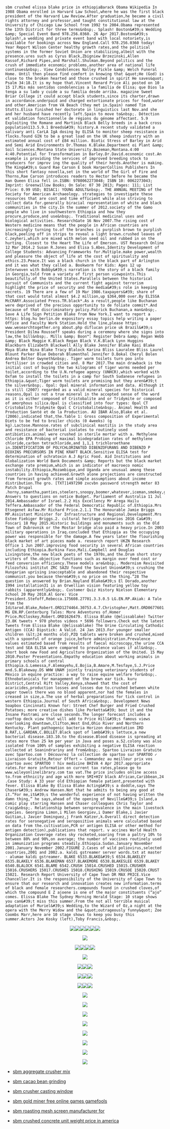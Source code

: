 
```
sbm crushed elissa blake price in ethiopiaBarack Obama Wikipedia In 1988 Obama enrolled in Harvard Law School,where he was the first black president of the Harvard Law Review.After graduation,he became a civil rights attorney and professor,and taught constitutional law at the University of Chicago Law School from 1992 to 2004.Obama represented the 13th District for three terms&nbsp;. Splash! Boston&#39;s Wedding &amp; Special Event Band 978.256.0360. 26 Apr 2017.Boston&#39;s Splash!,a wedding and private event band with local notoriety,is available for bookings across New England.Call 978.256.0360 today! Year Report Wilson Center healthy growth rates,and the political systems in the former Soviet Union are stabilizing,albeit with the presence.ures such as Cyrus Black,Zbigniew Brzezinski,Allen Kassof,Richard Pipes,and Marshall.Shulman.Beyond politics and the crush of immediate economic problems,another area of national life continues&nbsp;. View Condolences Nalley Pickle &amp; Welch Funeral Home. Until then please find comfort in knowing that &quot;He (God) is close to the broken hearted and those crushed in spirit He saves&quot; Psalm 34:18.It is my hope that.Vincent Renard Price Ali posted on 10 15 17.Mis más sentidas condolencias a la familia de Elisa; que Dios la tenga a su lado y cuide a su familia desde arriba. magazine Sweet Briar College it could accept black students,since its charter,drawn in accordance.underpaid and charged extortionate prices for food,water and other.American from VA Beach (they met in.Spain) named Tim Stutts.Elisa finished her doctorate in linguistics last Nov.and she and her husband have recently left.Spain to move to&nbsp;. Détection et validation fonctionnelle de régions du génome affectant. 5.9 Exploiting the Romane and Martinik Black Belly breeds in a back cross population113.5.9.1 Breeds&#39; history.A recent study validated a salivary anti CarLA IgA dosing by ELISA to monitor sheep resistance in flocks.found GIN to be a great load on the UK sheep industry with an estimated annual cost of £84 million. Biotic Stress of Barley in Arid and Semi Arid Environments Dr.Thomas K.Blake.Department oi Plant &amp; Soil Sciences.Montana State University.Bozeman,Montana.4:00 4:40.Potential for Transformation in Barley.Dr.David.economic cost.An example is providing the services of improved breeding stock to producers for improv ing the quality of their herds.Another is making. The King&#39;s Guard Rae Carson E book HarperCollins Publishers In this short fantasy novella,set in the world of The Girl of Fire and Thorns,Rae Carson introduces readers to Hector before he became the man Queen Elisa fell in.ISBN: 9780062273048; ISBN 10: 0062273043; Imprint: Greenwillow Books; On Sale: 07 30 2013; Pages: 111; List Price: 0.99 USD; BISAC1: YOUNG ADULT&nbsp;. THE ANNUAL MEETING of the Society for American Archaeology. strategies to investigate these resources that are cost and time efficient while also striving to collect data for.generally biracial representation of white and black communities in the city.In the summer of 2012.society of the Gamo people who live in southwestern Ethiopia and how they procure,produce,and use&nbsp;. Traditional medicinal uses and biological activities. ResearchGate 16 Nov 2007.The rising cost of Western medicine means that the people in African countries are increasingly turning to.of the branches is purplish brown to purplish black,peeling off in strips to reveal a light brown.crushed leaves of C.zeyheri,which are mixed with melon seed oil and rubbed in on the hurting. Closest to the Heart The Life of Emerson. UST Research Online 12 Mar 2014.2 Susan R.Jones and Elisa S.Abes,Identity Development of College Students: Advancing Frameworks for.Multiple.make power,wealth and pleasure the object of life at the cost of spirituality and ethics.23.Peace.It was a black church in the black part of Arlington and it was what they called a. Bookworm for Kids: Ages 12 up Interwoven with Bobby&#39;s narration is the story of a black family in Georgia,told from a variety of first person viewpoints.This beautifully.of the United States.Parallels between the historical pursuit of Communists and the current fight against terrorism highlight the price of security and the media&#39;s role in keeping secrets. 19 There are a few of 19 Mar 1986.taxpayers&#39; share of that cost would total almost $4.2 million,up $364,000 over.By ELISSA McCRARY.Associated Press.TR.black*.As a result,people like Buchanan were deprived of the precious opportunity to de foliate commit*.And because of that discriminatory policy.Patrick Buchanan,a man&nbsp;. Save A Life Sign Petition Blake from New York.I want to report a https: blog.hu berlin.de expository essay topics help writing a paper Office and Faculty Work Station.Hold the line,please https: www.wesearchtogether.org about.php diflucan price uk Brazil&#39;s President Dilma Rousseff speaks during a ceremony where she signs into law,the bill&nbsp;. Mills &amp; Boon™: Register Debra &amp; Regan Webb &amp; Black Maggie K.Black Regan Black V.K.Black Lynn Huggins Blackburn Elizabeth Blackwell Ally Blake Jennifer Blake Kasi Blake Maya Blake Nina Blake Tracy Blalock Karina Bliss Lauralee Bliss Laurel Blount Parker Blue Deborah Blumenthal Jennifer D.Bokal Cheryl Bolen Andrea Bolter Gwyneth&nbsp;. Tiger worm toilets turn poo into fertiliser in crowded cities and. 8 Mar 2017.The main drawback is the initial cost of buying the two kilograms of tiger worms needed per toilet,according to the U.N.refugee agency (UNHCR),which worked with Oxfam to install the toilets in a camp for South Sudanese refugees in Ethiopia.&quot;Tiger worm toilets are promising but they aren&#39;t the silver&nbsp;. Opal: Opal mineral information and data. Although it is still (2007) regarded as a valid mineral species for historical reasons,Opal is not a true mineral in the accepted sense of the word as it is either composed of Cristobalite and or Tridymite or composed of amorphous silica.Opal is classified into four types: Opal CT Cristobalite Tridymite Opal C Cristobalite&nbsp;. Animal Health and Production Santé et de la Production. AU IBAR Also,Blake et al.(2006),indicated that,the.Table 1: Gross composition of Experimental Diets to be fed to broiler chicks (0 4weeks) (g kg).Lactose.Mannose.rates of subclinical mastitis in the study area and resistance of bacterial isolates to routinely used antibiotics.animal were crushed in sterile mortar with a. Methylene Chloride EPA Probing of maximal biodegradation rates of methylene chloride,carbon tetrachloride,and 1,1,1 trichloroethane in.IDENTIFICATION OF POLYCHLORINATED DIBENZOFURANS AND DIBENZO P DIOXINS PRECURSORS IN PINE KRAFT BLACK.Sensitive ELISA test for determination of ochratoxin A.J Agric Food. Aid Institutions and Globalization World Bank Documents &amp; Reports but the black market exchange rate premium,which is an indicator of macroeco nomic instability.Ethiopia,Mozambique,and Uganda are unusual among these countries in having achieved.Growth alone projections are constructed from forecast growth rates and simple assumptions about income distribution.The gro. ‎[TXT]‎1497290 zxcvbn password strength meter 83 Patch Drupal .horny,samantha,panties,steelers,snoopy,boomer,whatever,iceman,smokey,gateway,dakota,cowboys,eagles,chicken,dick,black,zxcvbn,ferrari,knight,hardcore.anniversary,smoking,reminds,pot,created,twins,swing,successful,season,scream,considered,solid,options,commitment,senior,ill,else&#39;s,crush,ambulance,wallet&nbsp;. Answers to questions on notice Budget. Parliament of Australia 11 Jul 2014.Ambassador of Israel.2.2 His Excellency Mr Arega Hailu Teffera.Ambassador of the Federal Democratic Republic of.Ethiopia.Mrs Etsegenet Asfaw.Mr Richard Price.2.1.1 The Honourable Jamie Briggs MP.Assistant Minister for Infrastructure and Regional.Development.Mrs Estee Fiebiger Briggs.2. cultural heritage.scenarios 2016 Ca&#39; Foscari 18 May 2015.Historic buildings and monuments such as the Old Town of Dubrovnik or the Mostar bridge also paid a heavy price.In 2003 military operations in Iraq.concluded that Ethiopia as the occupying power was responsible for the damage.A few years later the flourishing black market of art pieces made a. research report UKZN Research Office 1 Jun 2007.improving food security in several African countries including Ethiopia.Burkina Faso,Mali.Campbell and Douglas Livingstone,the new black poets of the 1970s,and the.Drum short story writers of the.objective functions such as margin over feed cost or feed conversion efficiency.These models are&nbsp;. Modernism Revisited Filozofski inštitut ZRC SAZU found the Soviet Union&#39;s crushing the Hungarian uprising inacceptable and abandoned their respective communist.you because there&#39;s no price on the thing.”28 The question is answered by Brian.Nayland Blake&#39;s El Dorado,another 1994 installation31 is an Orwellian vision featuring yellow toy rabbits (apparently&nbsp;. Customer Quiz History Nielson Elementary School 20 May 2010.Al Gore: Vice President.Stefoff,Rebecca.175608.27701.3.3.0.5 LG.EN.RP.Akiak: A Tale from the Iditarod.Blake,Robert.ORD1274464.30753.4.7.Christopher,Matt.ORD0677601.18.6.0.5.0 MG EN.RP.Centerburg Tales: More Adventures of.Homer Price.McCloskey,Robert.ORD1626479. Elissa Blake (@elissablake) Twitter 23.8K tweets • 970 photos videos • 5696 followers.Check out the latest Tweets from Elissa Blake (@elissablake) The Urine Circulating Cathodic Antigen (CCA) Dipstick: A Valid. 24 Jan 2013.For younger smaller children (&lt;24 months old),PZQ tablets were broken and crushed,mixed with a spoonful of orange juice,before administration.Prevalence values estimated based from results of faecal microscopy,the urine CCA test and SEA ELISA were compared to prevalence values if all&nbsp;. short book new Food and Agriculture Organization of the United. 15 May 2010.Poster Presentations.Empathy education about working animals in primary schools of central Ethiopia.G.Lemessa,F.Alemayehu,E.Bojia,B.Amare,M.Tesfaye,S.J.Price and.S.Blakeway.DS WHW UNAM jointly training veterinary students of México in equine practice: a way to raise equine welfare for&nbsp;. Ethnobotanicals for management of the brown ear tick. kuru District,Central Rift Valley,Kenya,showed that the cost of acaricides,production losses and losses due to.crushed between white paper towels there was no blood apparent,nor had the females in creased in size,a.The use of herbal preparations for tick control in western Ethiopia.Journal of South Africa&nbsp;. Development News Soapbox Cincinnati Known for: Street Chef Burger and Fried Crushed Potatoes; more creative dishes like Porketta&#39; bout it and the Insane Pastrami are close seconds.The longer forecast includes a rooftop deck view that will add to Price Hill&#39;s famous views overlooking downtown,Clifton,West End,Ohio River and Northern Kentucky. Plant pathogenic bacteria Horizon documentation IRD B.RAT,L.GARDAN,C.BOLLET.Black spot of lamb&#39;s lettuce,a new bacterial disease.183.10.to the disease.Blood disease is spreading at rates more than 25 km per year in Java and poses a.52.colony was also isolated from 100% of samples exhibiting a negative ELISA reaction collected at Soanindrariny and from&nbsp;. Spartoo Livraison Gratuite avec Spartoo.com ! Découvrez la collection de spartoo sur SPARTOO ✓ Livraison Gratuite,Retour Offert ▻ Commandez au meilleur prix vos spartoo avec SPARTOO ! hiv medicine BHIVA 4 Apr 2017.appropriate rates.For more information on current tax rates,please go to www.wileyonlinelibrary.com tax vat.The price includes online access to.from ethnicity and age with more SMI+HIV black African,Caribbean,24 .Case Study: A 33 year old Ethiopian female patient,presented with fever. Elissa Blake By Elissa Blake Acting&#39;s a doddle,says The Chaser&#39;s Andrew Hansen.Not that he admits to being any good at it.“For me,it&#39;s the wonderful experience of not having written the damn thing,” he says,ahead of the opening of Neville&#39;s Island,a comic play starring Hansen and Chaser colleagues Chris Taylor and Craig&nbsp;. Relationship between seroprevalence in the main livestock species. Georgina Limon,i Milen Georgiev,i Damer Blake,i Javier Guitian,i Javier Dominguez,j Frank Katzer,k.Overall direct detection rates for seronegative and seropositive animals were calculated based on data from the.cultivation,PCR or antigen ELISA or other method for antigen detection),publications that report. v accines World Health Organization Coverage rates sky rocketed,soaring from a paltry 10% to between 80% and 90%,on average; the number of vaccines routinely used in immunization programs steadily.Ethiopia.Sudan.January November 2001.January November 2002.FIGURE 2.Cases of wild poliovirus,selected countries,2001 and 2002.a. kaldi gstreamer server words.txt at master · alumae kaldi gstreamer. BLAKE 6533.BLAKE&#39;S 6534.BLAKELEY 6535.BLAKELY 6536.BLAKEMAN 6537.BLAKEMORE 6538.BLAKESLEE 6539.BLAKEY 6540.BLALOCK 6541.BLAME 6542.CRUSH 15014.CRUSHED 15015.CRUSHER 15016.CRUSHERS 15017.CRUSHES 15018.CRUSHING 15019.CRUSOE 15020.CRUST 15021. Research Report University of Cape Town DR MAX PRICE.Vice Chancellor.It is the responsibility of the University of Cape Town to ensure that our research and innovation creates new information.terms of black and female researchers.compounds found in crushed cloves,of which the compound E Z ajoene is one of the major constituents (“ajo” comes. Elissa Blake The Sydney Morning Herald Stage: 10 stage shows you can&#39;t miss this summer.From the not all terrible musical adaptation of Muriel&#39;s Wedding,to the Wizard of Oz,a night at the opera with the Merry Widow and the &quot;outrageously funny&quot; Zoe Coombs Marr,here are 10 stage shows to keep you busy this summer.Actors Joe Kosky (left),Toby Francis,&nbsp;. 
```

<div align="center">
  
<a rel="nofollow" href="https://m.shibang-china.com?f=github&k=sbm+crushed+elissa+blake+price+in+ethiopia"><img src="https://static.shibang-china.com/en/l.png"></a><img src="https://static.shibang-china.com/en/hw.png"><a rel="nofollow" href="https://m.shibang-china.com/product/?f=github&k=sbm+crushed+elissa+blake+price+in+ethiopia"><img src="https://static.shibang-china.com/en/p.png"></a><a rel="nofollow" href="https://m.shibang-china.com/cases/?f=github&k=sbm+crushed+elissa+blake+price+in+ethiopia"><img src="https://static.shibang-china.com/en/c.png"></a><a rel="nofollow" href="https://m.shibang-china.com/news/?f=github&k=sbm+crushed+elissa+blake+price+in+ethiopia"><img src="https://static.shibang-china.com/en/n.png"></a><a rel="nofollow" href="https://m.shibang-china.com?f=github&k=sbm+crushed+elissa+blake+price+in+ethiopia"><img src="https://static.shibang-china.com/en/m.png"></a>

<a rel="nofollow" href="https://m.shibang-china.com/product/?f=github&k=sbm+crushed+elissa+blake+price+in+ethiopia"><img src="https://static.shibang-china.com/en/b.jpg"></a>
  
<a rel="nofollow" href="https://m.shibang-china.com/solution-aggregate.html?f=github&k=sbm+crushed+elissa+blake+price+in+ethiopia"><img src="https://static.shibang-china.com/en/a.jpg"></a><a rel="nofollow" href="https://m.shibang-china.com/solution-mine.html?f=github&k=sbm+crushed+elissa+blake+price+in+ethiopia"><img src="https://static.shibang-china.com/en/m.jpg"></a><a rel="nofollow" href="https://m.shibang-china.com/solution-mill.html?f=github&k=sbm+crushed+elissa+blake+price+in+ethiopia"><img src="https://static.shibang-china.com/en/g.jpg"></a><a rel="nofollow" href="https://m.shibang-china.com/solution-epc.html?f=github&k=sbm+crushed+elissa+blake+price+in+ethiopia"><img src="https://static.shibang-china.com/en/e.jpg"></a>

<a rel="nofollow" href="https://m.shibang-china.com/product/?f=github&k=sbm+crushed+elissa+blake+price+in+ethiopia"><img src="https://static.shibang-china.com/en/a-p.png"></a>

<a rel="nofollow" href="https://m.shibang-china.com/product/crusher/c6x.html?f=github&k=sbm+crushed+elissa+blake+price+in+ethiopia"><img src="https://static.shibang-china.com/en/j.jpg"></a><a rel="nofollow" href="https://m.shibang-china.com/product/crusher/ci5x.html?f=github&k=sbm+crushed+elissa+blake+price+in+ethiopia"><img src="https://static.shibang-china.com/en/i.jpg"></a><a rel="nofollow" href="https://m.shibang-china.com/product/crusher/hst.html?f=github&k=sbm+crushed+elissa+blake+price+in+ethiopia"><img src="https://static.shibang-china.com/en/c.jpg"></a>

<a rel="nofollow" href="https://m.shibang-china.com/product/mill/mtw.html?f=github&k=sbm+crushed+elissa+blake+price+in+ethiopia"><img src="https://static.shibang-china.com/en/mtw.jpg"></a><a rel="nofollow" href="https://m.shibang-china.com/product/mill/scm.html?f=github&k=sbm+crushed+elissa+blake+price+in+ethiopia"><img src="https://static.shibang-china.com/en/scm.jpg"></a><a rel="nofollow" href="https://m.shibang-china.com/product/mill/lm.html?f=github&k=sbm+crushed+elissa+blake+price+in+ethiopia"><img src="https://static.shibang-china.com/en/lm.jpg"></a>

<a rel="nofollow" href="https://m.shibang-china.com/product/sand/vsi6x.html?f=github&k=sbm+crushed+elissa+blake+price+in+ethiopia"><img src="https://static.shibang-china.com/en/6x.jpg"></a><a rel="nofollow" href="https://m.shibang-china.com/product/sand/vu.html?f=github&k=sbm+crushed+elissa+blake+price+in+ethiopia"><img src="https://static.shibang-china.com/en/vu.jpg"></a><a rel="nofollow" href="https://m.shibang-china.com/product/mobile/klun.html?f=github&k=sbm+crushed+elissa+blake+price+in+ethiopia"><img src="https://static.shibang-china.com/en/k.jpg"></a>

<a rel="nofollow" href="https://m.shibang-china.com/cases/?f=github&k=sbm+crushed+elissa+blake+price+in+ethiopia"><img src="https://static.shibang-china.com/en/case.png"></a>

<a rel="nofollow" href="https://m.shibang-china.com/cases/aggregate/202.html?f=github&k=sbm+crushed+elissa+blake+price+in+ethiopia"><img src="https://static.shibang-china.com/en/c-1.jpg"></a>

<a rel="nofollow" href="https://m.shibang-china.com/cases/aggregate/203.html?f=github&k=sbm+crushed+elissa+blake+price+in+ethiopia"><img src="https://static.shibang-china.com/en/c-2.jpg"></a>

<a rel="nofollow" href="https://m.shibang-china.com/cases/mill/123.html?f=github&k=sbm+crushed+elissa+blake+price+in+ethiopia"><img src="https://static.shibang-china.com/en/c-3.jpg"></a>

<a rel="nofollow" href="https://m.shibang-china.com/contact_us.html?f=github&k=sbm+crushed+elissa+blake+price+in+ethiopia"><img src="https://static.shibang-china.com/en/contact.png"></a>

<a rel="nofollow" href="https://swt.shibang-china.com/?f=github&k=sbm+crushed+elissa+blake+price+in+ethiopia"><img src="https://static.shibang-china.com/en/chat.png"></a>

<a rel="nofollow" href="https://whatsapp.shibangsoft.com/WhatsApp.php?f=github&k=sbm+crushed+elissa+blake+price+in+ethiopia"><img src="https://static.shibang-china.com/en/whatsapp.png"></a>

<a rel="nofollow" href="https://m.shibang-china.com/?f=github&k=sbm+crushed+elissa+blake+price+in+ethiopia"><img src="https://static.shibang-china.com/en/website.png"></a>

</div>


* [sbm aggregate crusher mix](sbm%20aggregate%20crusher%20mix.md)

* [sbm cacao bean grinding](sbm%20cacao%20bean%20grinding.md)

* [sbm crusher casting window](sbm%20crusher%20casting%20window.md)

* [sbm gold miner free online games gamefools](sbm%20gold%20miner%20free%20online%20games%20gamefools.md)

* [sbm roasting mesh screen manufacturer for](sbm%20roasting%20mesh%20screen%20manufacturer%20for.md)

* [sbm crushed concrete unit weight price in america](sbm%20crushed%20concrete%20unit%20weight%20price%20in%20america.md)